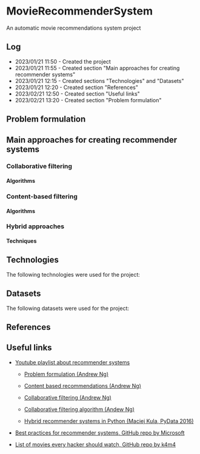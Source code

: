 # MovieRecommenderSystem
An automatic movie recommendations system project

## Log
* 2023/01/21 11:50 - Created the project
* 2023/01/21 11:55 - Created section "Main approaches for creating recommender systems"
* 2023/01/21 12:15 - Created sections "Technologies" and "Datasets"
* 2023/01/21 12:20 - Created section "References"
* 2023/02/21 12:50 - Created section "Useful links"
* 2023/02/21 13:20 - Created section "Problem formulation"

## Problem formulation

## Main approaches for creating recommender systems
### Collaborative filtering
#### Algorithms
### Content-based filtering
#### Algorithms
### Hybrid approaches
#### Techniques

## Technologies
The following technologies were used for the project:

## Datasets
The following datasets were used for the project:

## References

## Useful links

* [Youtube playlist about recommender systems](https://www.youtube.com/playlist?list=PL3ZVX5cUMdLbiFgitZszhnMUZHDDEL0rS)

    - [Problem formulation (Andrew Ng) ](https://www.youtube.com/watch?v=giIXNoiqO_U)
    
    - [Content based recommendations (Andrew Ng)](https://www.youtube.com/watch?v=9siFuMMHNIA)
    
    - [Collaborative filtering (Andrew Ng)](https://www.youtube.com/watch?v=9AP-DgFBNP4)
    
    - [Collaborative filtering algorithm (Andew Ng)](https://www.youtube.com/watch?v=YW2b8La2ICo)
    
    - [Hybrid recommender systems in Python (Maciej Kula, PyData 2016)](https://www.youtube.com/watch?v=EgE0DUrYmo8)


* [Best practices for recommender systems, GitHub repo by Microsoft](https://github.com/microsoft/recommenders)

* [List of movies every hacker should watch, GitHub repo by k4m4](https://github.com/k4m4/movies-for-hackers)
